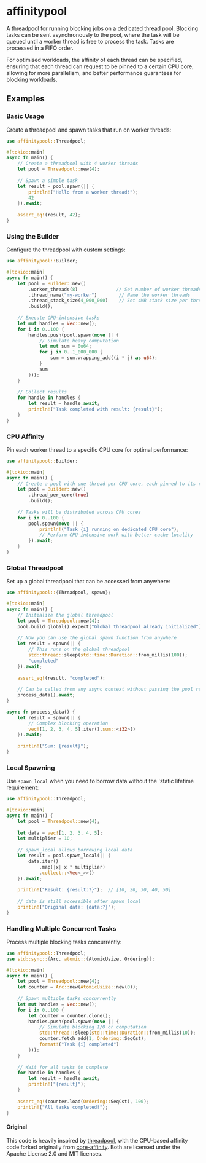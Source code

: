 # affinitypool

A threadpool for running blocking jobs on a dedicated thread pool. Blocking tasks can be sent asynchronously to the pool, where the task will be queued until a worker thread is free to process the task. Tasks are processed in a FIFO order.

For optimised workloads, the affinity of each thread can be specified, ensuring that each thread can request to be pinned to a certain CPU core, allowing for more parallelism, and better performance guarantees for blocking workloads.

## Examples

### Basic Usage

Create a threadpool and spawn tasks that run on worker threads:

```rust
use affinitypool::Threadpool;

#[tokio::main]
async fn main() {
    // Create a threadpool with 4 worker threads
    let pool = Threadpool::new(4);
    
    // Spawn a simple task
    let result = pool.spawn(|| {
        println!("Hello from a worker thread!");
        42
    }).await;
    
    assert_eq!(result, 42);
}
```

### Using the Builder

Configure the threadpool with custom settings:

```rust
use affinitypool::Builder;

#[tokio::main]
async fn main() {
    let pool = Builder::new()
        .worker_threads(8)              // Set number of worker threads
        .thread_name("my-worker")        // Name the worker threads
        .thread_stack_size(4_000_000)    // Set 4MB stack size per thread
        .build();
    
    // Execute CPU-intensive tasks
    let mut handles = Vec::new();
    for i in 0..100 {
        handles.push(pool.spawn(move || {
            // Simulate heavy computation
            let mut sum = 0u64;
            for j in 0..1_000_000 {
                sum = sum.wrapping_add((i * j) as u64);
            }
            sum
        }));
    }
    
    // Collect results
    for handle in handles {
        let result = handle.await;
        println!("Task completed with result: {result}");
    }
}
```

### CPU Affinity

Pin each worker thread to a specific CPU core for optimal performance:

```rust
use affinitypool::Builder;

#[tokio::main]
async fn main() {
    // Create a pool with one thread per CPU core, each pinned to its respective core
    let pool = Builder::new()
        .thread_per_core(true)
        .build();
    
    // Tasks will be distributed across CPU cores
    for i in 0..100 {
        pool.spawn(move || {
            println!("Task {i} running on dedicated CPU core");
            // Perform CPU-intensive work with better cache locality
        }).await;
    }
}
```

### Global Threadpool

Set up a global threadpool that can be accessed from anywhere:

```rust
use affinitypool::{Threadpool, spawn};

#[tokio::main]
async fn main() {
    // Initialize the global threadpool
    let pool = Threadpool::new(4);
    pool.build_global().expect("Global threadpool already initialized");
    
    // Now you can use the global spawn function from anywhere
    let result = spawn(|| {
        // This runs on the global threadpool
        std::thread::sleep(std::time::Duration::from_millis(100));
        "completed"
    }).await;
    
    assert_eq!(result, "completed");
    
    // Can be called from any async context without passing the pool reference
    process_data().await;
}

async fn process_data() {
    let result = spawn(|| {
        // Complex blocking operation
        vec![1, 2, 3, 4, 5].iter().sum::<i32>()
    }).await;
    
    println!("Sum: {result}");
}
```

### Local Spawning

Use `spawn_local` when you need to borrow data without the 'static lifetime requirement:

```rust
use affinitypool::Threadpool;

#[tokio::main]
async fn main() {
    let pool = Threadpool::new(4);
    
    let data = vec![1, 2, 3, 4, 5];
    let multiplier = 10;
    
    // spawn_local allows borrowing local data
    let result = pool.spawn_local(|| {
        data.iter()
            .map(|x| x * multiplier)
            .collect::<Vec<_>>()
    }).await;
    
    println!("Result: {result:?}");  // [10, 20, 30, 40, 50]
    
    // data is still accessible after spawn_local
    println!("Original data: {data:?}");
}
```

### Handling Multiple Concurrent Tasks

Process multiple blocking tasks concurrently:

```rust
use affinitypool::Threadpool;
use std::sync::{Arc, atomic::{AtomicUsize, Ordering}};

#[tokio::main]
async fn main() {
    let pool = Threadpool::new(4);
    let counter = Arc::new(AtomicUsize::new(0));
    
    // Spawn multiple tasks concurrently
    let mut handles = Vec::new();
    for i in 0..100 {
        let counter = counter.clone();
        handles.push(pool.spawn(move || {
            // Simulate blocking I/O or computation
            std::thread::sleep(std::time::Duration::from_millis(10));
            counter.fetch_add(1, Ordering::SeqCst);
            format!("Task {i} completed")
        }));
    }
    
    // Wait for all tasks to complete
    for handle in handles {
        let result = handle.await;
        println!("{result}");
    }
    
    assert_eq!(counter.load(Ordering::SeqCst), 100);
    println!("All tasks completed!");
}
```

#### Original

This code is heavily inspired by [threadpool](https://crates.io/crates/threadpool), with the CPU-based affinity code forked originally from [core-affinity](https://crates.io/crates/core_affinity). Both are licensed under the Apache License 2.0 and MIT licenses.

